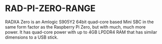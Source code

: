 # RAD-PI-ZERO-RANGE
RADXA Zero is an Amlogic S905Y2 64bit quad-core based Mini SBC in the same form factor as the Raspberry Pi Zero, but with much, much more power. It has quad-core power with up to 4GB LPDDR4 RAM that has similar dimensions to a USB stick.

